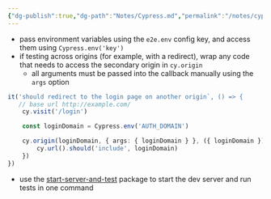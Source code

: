 ```yaml
---
{"dg-publish":true,"dg-path":"Notes/Cypress.md","permalink":"/notes/cypress/","tags":["language/javascript","tech/testing"]}
---
```



- pass environment variables using the `e2e.env` config key, and access them using `Cypress.env('key')`
- if testing across origins (for example, with a redirect), wrap any code that needs to access the secondary origin in `cy.origin`
    - all arguments must be passed into the callback manually using the `args` option

```ts
it('should redirect to the login page on another origin`, () => {
   // base url http://example.com/
    cy.visit('/login')

    const loginDomain = Cypress.env('AUTH_DOMAIN')

    cy.origin(loginDomain, { args: { loginDomain } }, ({ loginDomain }) => {
        cy.url().should('include', loginDomain)
    })
})
```

- use the [start-server-and-test](https://www.npmjs.com/package/start-server-and-test) package to start the dev server and run tests in one command
